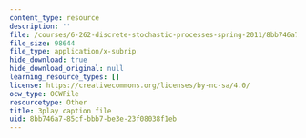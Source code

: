 ```yaml
---
content_type: resource
description: ''
file: /courses/6-262-discrete-stochastic-processes-spring-2011/8bb746a785cfbbb7be3e23f08038f1eb_qxaBDDib9_A.srt
file_size: 98644
file_type: application/x-subrip
hide_download: true
hide_download_original: null
learning_resource_types: []
license: https://creativecommons.org/licenses/by-nc-sa/4.0/
ocw_type: OCWFile
resourcetype: Other
title: 3play caption file
uid: 8bb746a7-85cf-bbb7-be3e-23f08038f1eb
---
```

